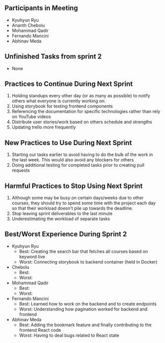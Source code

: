 ## Participants in Meeting

-   Kyuhyun Ryu
-   Ananth Chebolu
-   Mohammad Qadir
-   Fernando Mancini
-   Abhinav Meda

## Unfinished Tasks from sprint 2

-   None

## Practices to Continue During Next Sprint

1. Holding standups every other day (or as many as possible) to notify others what everyone is currently working on.
2. Using storybook for testing frontend components
3. Referencing the documentation for specific technologies rather than rely on YouTube videos
4. Distribute user stories/work based on others schedule and strengths
5. Updating trello more frequently

## New Practices to Use During Next Sprint

1. Starting our tasks earlier to avoid having to do the bulk of the work in the last week. This would also avoid any blockers for others
2. Doing additional testing for completed tasks prior to creating pull requests

## Harmful Practices to Stop Using Next Sprint

1. Although some may be busy on certain days/weeks due to other courses, they should try to spend some time with the project each day so that their workload doesn't pile up towards the deadline.
2. Stop leaving sprint deliverables to the last minute
3. Underestimating the workload of separate tasks

## Best/Worst Experience During Sprint 2

-   Kyuhyun Ryu
    -   Best: Creating the search bar that fetches all courses based on keyword live 
    -   Worst: Connecting storybook to backend container (held in Docker)
-   Chebolu
    -   Best: 
    -   Worst: 
-   Mohammad Qadir
    -   Best: 
    -   Worst: 
-   Fernando Mancini
    -   Best: Learned how to work on the backend and to create endpoints
    -   Worst: Understanding how pagination worked for backend and frontend
-   Abhinav Meda
    -   Best: Adding the bookmark feature and finally contributing to the frontend React code   
    -   Worst: Having to deal bugs related to React state
